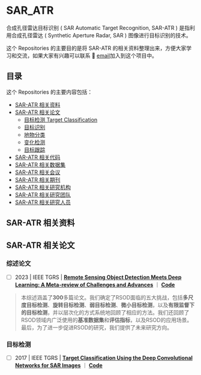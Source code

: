 # SAR_ATR

合成孔径雷达目标识别 ( SAR Automatic Target Recognition, SAR-ATR ) 是指利用合成孔径雷达 ( Synthetic Aperture Radar, SAR ) 图像进行目标识别的技术。

这个 Repositories 的主要目的是将 SAR-ATR 的相关资料整理出来，方便大家学习和交流，如果大家有兴趣可以联系 📧 [email](lusj18@fudan.edu.cn)加入到这个项目中。

## 目录

这个 Repositories 的主要内容包括：

- [SAR-ATR 相关资料](#SAR-ATR-相关资料)
- [SAR-ATR 相关论文](#SAR-ATR-相关论文)
    - [目标检测 Target Classification](#目标检测)
    - [目标识别](#目标识别)
    - [地物分类](#地物分类)
    - [变化检测](#变化检测)
    - [目标跟踪](#目标跟踪)
- [SAR-ATR 相关代码](#SAR-ATR-相关代码)
- [SAR-ATR 相关数据集](#SAR-ATR-相关数据集)
- [SAR-ATR 相关会议](#SAR-ATR-相关会议)
- [SAR-ATR 相关期刊](#SAR-ATR-相关期刊)
- [SAR-ATR 相关研究机构](#SAR-ATR-相关研究机构)
- [SAR-ATR 相关研究团队](#SAR-ATR-相关研究团队)
- [SAR-ATR 相关研究人员](#SAR-ATR-相关研究人员)

## SAR-ATR 相关资料


## SAR-ATR 相关论文

### 综述论文

- [ ] 2023 | IEEE TGRS | [**Remote Sensing Object Detection Meets Deep Learning: A Meta-review of Challenges and Advances**](paper/2309.06751v1.pdf) ｜ [**Code**]()

> 本综述涵盖了**300**多篇论文。我们确定了RSOD面临的五大挑战，包括**多尺度目标检测**、**旋转目标检测**、**弱目标检测**、**微小目标检测**，以及**有限监督下的目标检测**，并以层次化的方式系统地回顾了相应的方法。我们还回顾了RSOD领域内广泛使用的**基准数据集**和**评估指标**，以及RSOD的应用场景。最后，为了进一步促进RSOD的研究，我们提供了未来研究方向。


### 目标检测

- [ ] 2017 | IEEE TGRS | [**Target Classification Using the Deep Convolutional Networks for SAR Images**](paper/Target_Classification_Using_the_Deep_Convolutional_Networks_for_SAR_Images-2.pdf) ｜ [**Code**](code/Target_Classification/MSTAR-AConvNet-master)


